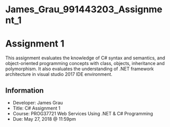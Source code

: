 # James_Grau_991443203_Assignment_1

# Assignment 1

This assignment evaluates the knowledge of C# syntax and semantics, and object-oriented programming concepts with class, objects, inheritance and polymorphism. It also evaluates the understanding of .NET framework architecture in visual studio 2017 IDE environment.

## Information

* Developer: James Grau
* Title: C# Assignment 1
* Course: PROG37721 Web Services Using .NET & C# Programming
* Due: May 27, 2018 @ 11:59pm
